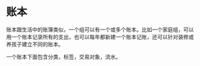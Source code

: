 # 账本

账本跟生活中的账簿类似，一个组可以有一个或多个账本。比如一个家庭组，可以用一个账本记录所有的支出，也可以每年都新建一个账本记账，还可以针对装修或养孩子建立不同的账本。

一个账本下面包含分类，标签，交易对象，流水。